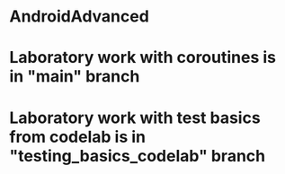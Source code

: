 # AndroidAdvanced
# Laboratory work with coroutines is in "main" branch
# Laboratory work with test basics from codelab is in "testing_basics_codelab" branch
